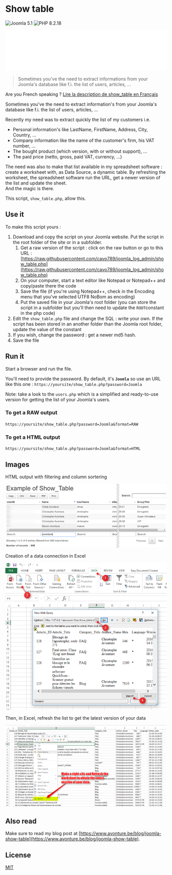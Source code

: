 # Show table

![Joomla 5.1](https://img.shields.io/badge/joomla-5.1-brightgreen?style=flat) ![PHP 8.2.18](https://img.shields.io/badge/php-8.2-brightgreen?style=flat)

![Show table](./banner.svg)

> Sometimes you've the need to extract informations from your Joomla's database like f.i. the list of users, articles, ...

Are you French speaking ? [Lire la description de show_table en Français](lisezmoi.md)

Sometimes you've the need to extract information's from your Joomla's database like f.i. the list of users, articles, ...

Recently my need was to extract quickly the list of my customers i.e.

- Personal information's like LastName, FirstName, Address, City, Country, ...
- Company information like the name of the customer's firm, his VAT number, ...
- The bought product (which version, with or without support), ...
- The paid price (netto, gross, paid VAT, currency, ...)

The need was also to make that list available in my spreadsheet software : create a worksheet with, as Data Source, a dynamic table.
By refreshing the worksheet, the spreadsheet software run the URL, get a newer version of the list and update the sheet.  
And the magic is there.

This script, `show_table.php`, allow this.

## Use it

To make this script yours :

1.  Download and copy the script on your Joomla website. Put the script in the root folder of the site or in a subfolder.
    1.  Get a raw version of the script : click on the raw button or go to this URL : [https://raw.githubusercontent.com/cavo789/joomla_log_admin/show_table.php](https://raw.githubusercontent.com/cavo789/joomla_log_admin/show_table.php)
    2.  On your computer, start a text editor like Notepad or Notepad++ and copy/paste there the code
    3.  Save the file (if you're using Notepad++, check in the Encoding menu that you've selected UTF8 NoBom as encoding)
    4.  Put the saved file in your Joomla's root folder (you can store the script in a subfolder but you'll then need to update the `ROOT`constant in the php code)
2.  Edit the `show_table.php` file and change the SQL : write your own. If the script has been stored in an another folder than the Joomla root folder, update the value of the constant
3.  If you wish, change the password : get a newer md5 hash.
4.  Save the file

## Run it

Start a browser and run the file.

You'll need to provide the password. By default, it's **`Joomla`** so use an URL like this one : `https://yoursite/show_table.php?password=Joomla`

Note: take a look to the `users.php` which is a simplified and ready-to-use version for getting the list of your Joomla's users.

### To get a RAW output

`https://yoursite/show_table.php?password=Joomla&format=RAW`

### To get a HTML output

`https://yoursite/show_table.php?password=Joomla&format=HTML`

## Images

HTML output with filtering and column sortering

![Sample](./images/sample.png)

Creation of a data connection in Excel

![Worksheet](./images/worksheet.png)

Then, in Excel, refresh the list to get the latest version of your data

![Refresh](./images/refresh.png)

## Also read

Make sure to read my blog post at [https://www.avonture.be/blog/joomla-show-table](https://www.avonture.be/blog/joomla-show-table).

## License

[MIT](LICENSE)

